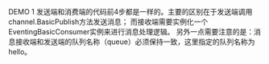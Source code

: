 ﻿DEMO 1
发送端和消费端的代码前4步都是一样的。主要的区别在于发送端调用channel.BasicPublish方法发送消息；
而接收端需要实例化一个EventingBasicConsumer实例来进行消息处理逻辑。
另外一点需要注意的是：消息接收端和发送端的队列名称（queue）必须保持一致，这里指定的队列名称为hello。